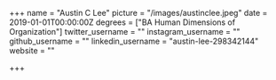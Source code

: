 +++
name = "Austin C Lee"
picture = "/images/austinclee.jpeg"
date = 2019-01-01T00:00:00Z
degrees = ["BA Human Dimensions of Organization"]
twitter_username = ""
instagram_username = ""
github_username = ""
linkedin_username = "austin-lee-298342144"
website = ""

+++
